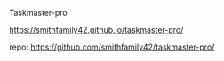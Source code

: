 Taskmaster-pro

https://smithfamily42.github.io/taskmaster-pro/

repo: https://github.com/smithfamily42/taskmaster-pro/
